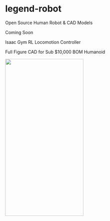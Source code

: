 # legend-robot

Open Source Human Robot &amp; CAD Models

Coming Soon

Isaac Gym RL Locomotion Controller

Full Figure CAD for Sub $10,000 BOM Humanoid

<img src="https://github.com/chris050200/legend-robot/blob/main/Master-Cross-Section-Latest.JPG" width="250" height="500"/>
